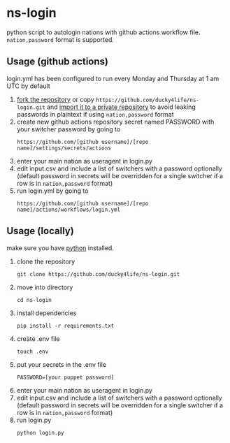 # ns-login
python script to autologin nations with github actions workflow file. `nation,password` format is supported.

## Usage (github actions)

login.yml has been configured to run every Monday and Thursday at 1 am UTC by default

1. [fork the repository](https://github.com/ducky4life/ns-login/fork) or copy `https://github.com/ducky4life/ns-login.git` and [import it to a private repository](https://github.com/new/import) to avoid leaking passwords in plaintext if using `nation,password` format
2. create new github actions repository secret named PASSWORD with your switcher password by going to
   ```
   https://github.com/[github username]/[repo name]/settings/secrets/actions
   ```
3. enter your main nation as useragent in login.py
4. edit input.csv and include a list of switchers with a password optionally (default password in secrets will be overridden for a single switcher if a row is in `nation,password` format)
5. run login.yml by going to
   ```
   https://github.com/[github username]/[repo name]/actions/workflows/login.yml
   ```

## Usage (locally)

make sure you have [python](https://www.python.org/downloads/) installed.

1. clone the repository
   ```
   git clone https://github.com/ducky4life/ns-login.git
   ```
2. move into directory
   ```
   cd ns-login
   ```
3. install dependencies
   ```
   pip install -r requirements.txt
   ```
4. create .env file
   ```
   touch .env
   ```
5. put your secrets in the .env file
   ```
   PASSWORD=[your puppet password]
   ```
6. enter your main nation as useragent in login.py
7. edit input.csv and include a list of switchers with a password optionally (default password in secrets will be overridden for a single switcher if a row is in `nation,password` format)
8. run login.py
   ```
   python login.py
   ```
